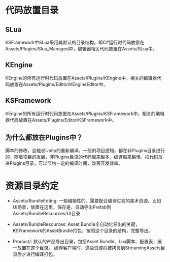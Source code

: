 
# 代码放置目录

## SLua

KSFramework中SLua采用其默认的目录结构，即C#运行时代码放置在Assets/Plugins/Slua_Managed中，编辑器相关代码放置在Assets/SLua中。



## KEngine

KEngine的所有运行时代码放置在Assets/Plugins/KEngine中，相关的编辑器代码放置在Assets/Plugins/Editor/KEngineEditor中。


## KSFramework
KEngine的所有运行时代码放置在Assets/Plugins/KSFramework中，相关的编辑器代码放置在Assets/Plugins/Editor/KSFramework中。

## 为什么都放在Plugins中？
脚本的修改，会触发Unity的重新编译。一般的项目逻辑，都在非Plugins目录进行的，随着项目的发展，非Plugins目录的代码越来越多，编译越来越慢。把代码放进Plugins目录，可以节约一定的编译时间，改善开发效率。


# 资源目录约定

- Assets/BundleEdting: 一些编辑性的、需要配合编译过程的美术资源。比如UI场景，放置在这里，保存是，自动导出Prefab到Assets/BundleResources/UI目录

- Assets/BundleResources: Asset Bundle全自动化导出的关键，KSFramework的AssetBundle打包，按照这个目录的结构，完整导出。

- Product/: 默认的产品导出目录，包括Asset Bundle、Lua脚本、配置表，统一放置在这个目录。 编译客户端时，这些资源将被拷贝到StreamingAssets目录后才进行编译打包。

